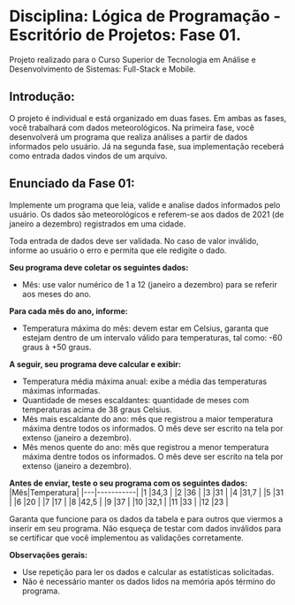 # Disciplina: Lógica de Programação - Escritório de Projetos: Fase 01.
Projeto realizado para o Curso Superior de Tecnologia em Análise e Desenvolvimento de Sistemas: Full-Stack e Mobile.

## Introdução:
O projeto é individual e está organizado em duas fases. Em ambas as fases, você trabalhará com dados meteorológicos. Na primeira fase, você desenvolverá um programa que realiza análises a partir de dados informados pelo usuário. Já na segunda fase, sua implementação receberá como entrada dados vindos de um arquivo.

## Enunciado da Fase 01:
Implemente um programa que leia, valide e analise dados informados pelo usuário. Os dados são meteorológicos e referem-se aos dados de 2021 (de janeiro a dezembro) registrados em uma cidade.

Toda entrada de dados deve ser validada. No caso de valor inválido, informe ao usuário o erro e permita que ele redigite o dado.

**Seu programa deve coletar os seguintes dados:**
* Mês: use valor numérico de 1 a 12 (janeiro a dezembro) para se referir aos meses do ano.   

**Para cada mês do ano, informe:**
* Temperatura máxima do mês: devem estar em Celsius, garanta que estejam dentro de um intervalo válido para temperaturas, tal como: -60 graus à +50 graus.   

**A seguir, seu programa deve calcular e exibir:**
* Temperatura média máxima anual: exibe a média das temperaturas máximas informadas.
* Quantidade de meses escaldantes: quantidade de meses com temperaturas acima de 38  graus Celsius.
* Mês mais escaldante do ano: mês que registrou a maior temperatura máxima dentre todos os informados. O mês deve ser escrito na tela por extenso (janeiro a dezembro).
* Mês menos quente do ano: mês que registrou a menor temperatura máxima dentre todos os informados. O mês deve ser escrito na tela por extenso (janeiro a dezembro).  

**Antes de enviar, teste o seu programa com os seguintes dados:**
|Mês|Temperatura|
|---|-----------|
|1  |34,3       |
|2  |36         |
|3  |31         |
|4  |31,7       |
|5  |31         |
|6  |20         |
|7  |17         |
|8  |42,5       |
|9  |37         |
|10 |32,1       |
|11 |33         |
|12 |23         |

Garanta que funcione para os dados da tabela e para outros que viermos a inserir em seu programa. Não esqueça de testar com dados inválidos para se certificar que você implementou as validações corretamente.

**Observações gerais:**
* Use repetição para ler os dados e calcular as estatísticas solicitadas.
* Não é necessário manter os dados lidos na memória após término do programa.    
